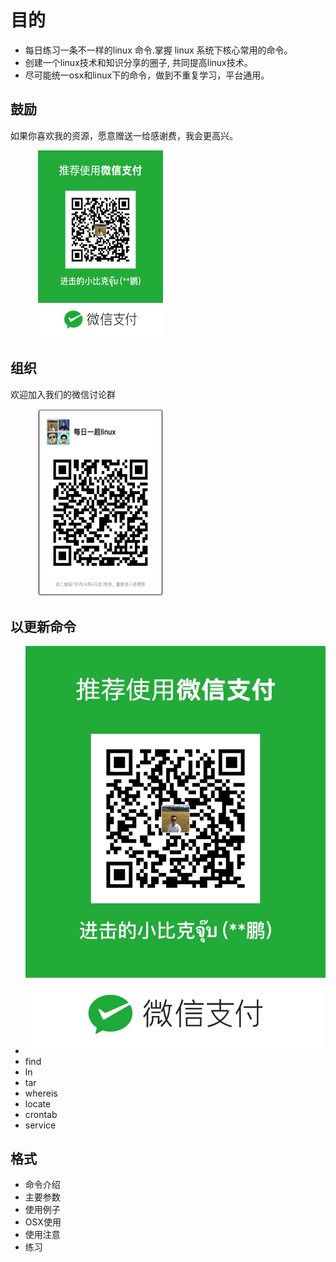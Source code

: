 # 目的

- 每日练习一条不一样的linux 命令.掌握 linux 系统下核心常用的命令。
- 创建一个linux技术和知识分享的圈子, 共同提高linux技术。
- 尽可能统一osx和linux下的命令，做到不重复学习，平台通用。




## 鼓励
如果你喜欢我的资源，愿意赠送一给感谢费，我会更高兴。

<figure class="half">
  <img src="https://github.com/sixleaves/DailyLinuxCommand/blob/master/wechat_pay.JPG" width="200px" height="300px" />
</figure>



## 组织
欢迎加入我们的微信讨论群

<figure class="half">
  <img src="https://github.com/sixleaves/DailyLinuxCommand/blob/master/wechat_group.JPG" width="200px" height="300px" />
</figure>


## 以更新命令
- ![rm](https://github.com/sixleaves/DailyLinuxCommand/blob/master/wechat_pay.JPG)
- find
- ln
- tar
- whereis
- locate
- crontab
- service

## 格式
- 命令介绍
- 主要参数
- 使用例子
- OSX使用
- 使用注意
- 练习

